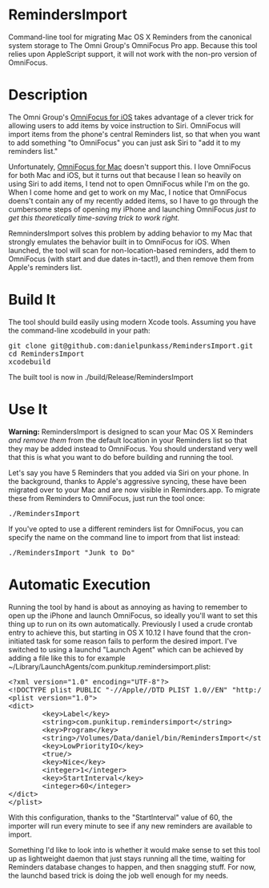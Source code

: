 RemindersImport
===============

Command-line tool for migrating Mac OS X Reminders from the canonical system storage to The Omni Group's OmniFocus Pro app. Because this tool relies upon AppleScript support, it will not work with the non-pro version of OmniFocus.

Description
===========

The Omni Group's <a href="http://www.omnigroup.com/products/omnifocus-iphone/">OmniFocus for iOS</a> takes advantage of a clever trick for allowing users to add items by voice instruction to Siri. OmniFocus will import items from the phone's central Reminders list, so that when you want to add something "to OmniFocus" you can just ask Siri to "add it to my reminders list."

Unfortunately, <a href="http://www.omnigroup.com/products/omnifocus/">OmniFocus for Mac</a> doesn't support this. I love OmniFocus for both Mac and iOS, but it turns out that because I lean so heavily on using Siri to add items, I tend not to open OmniFocus while I'm on the go. When I come home and get to work on my Mac, I notice that OmniFocus doens't contain any of my recently added items, so I have to go through the cumbersome steps of opening my iPhone and launching OmniFocus <em>just to get this theoretically time-saving trick to work right.</em>

RemnindersImport solves this problem by adding behavior to my Mac that strongly emulates the behavior built in to OmniFocus for iOS. When launched, the tool will scan for non-location-based reminders, add them to OmniFocus (with start and due dates in-tact!), and then remove them from Apple's reminders list.

Build It
========

The tool should build easily using modern Xcode tools. Assuming you have the command-line xcodebuild in your path:

<pre>
git clone git@github.com:danielpunkass/RemindersImport.git
cd RemindersImport
xcodebuild
</pre>

The built tool is now in ./build/Release/RemindersImport

Use It
=====

<strong>Warning:</strong> RemindersImport is designed to scan your Mac OS X Reminders <em>and remove them</em> from the default location in your Reminders list so that they may be added instead to OmniFocus. You should understand very well that this is what you want to do before building and running the tool.

Let's say you have 5 Reminders that you added via Siri on your phone. In the background, thanks to Apple's aggressive syncing, these have been migrated over to your Mac and are now visible in Reminders.app. To migrate these from Reminders to OmniFocus, just run the tool once:

<pre>
./RemindersImport
</pre>

If you've opted to use a different reminders list for OmniFocus, you can specify the name on the command line to import from that list instead:

<pre>
./RemindersImport "Junk to Do"
</pre>

Automatic Execution
====================

Running the tool by hand is about as annoying as having to remember to open up the iPhone and launch OmniFocus, so ideally you'll want to set this thing up to run on its own automatically. Previously I used a crude crontab entry to achieve this, but starting in OS X 10.12 I have found that the cron-initiated task for some reason fails to perform the desired import. I've switched to using a launchd "Launch Agent" which can be achieved by adding a file like this to for example ~/Library/LaunchAgents/com.punkitup.remindersimport.plist:

<pre>
&lt;?xml version="1.0" encoding="UTF-8"?>
&lt;!DOCTYPE plist PUBLIC "-//Apple//DTD PLIST 1.0//EN" "http://www.apple.com/DTDs/PropertyList-1.0.dtd">
&lt;plist version="1.0">
&lt;dict>
        &lt;key>Label&lt;/key>
        &lt;string>com.punkitup.remindersimport&lt;/string>
        &lt;key>Program&lt;/key>
        &lt;string>/Volumes/Data/daniel/bin/RemindersImport&lt;/string>
        &lt;key>LowPriorityIO&lt;/key>
        &lt;true/>
        &lt;key>Nice&lt;/key>
        &lt;integer>1&lt;/integer>
        &lt;key>StartInterval&lt;/key>
        &lt;integer>60&lt;/integer>
&lt;/dict>
&lt;/plist>
</pre>

With this configuration, thanks to the "StartInterval" value of 60, the importer will run every minute to see if any new reminders are available to import.

Something I'd like to look into is whether it would make sense to set this tool up as lightweight daemon that just stays running all the time, waiting for Reminders database changes to happen, and then snagging stuff. For now, the launchd based trick is doing the job well enough for my needs.
